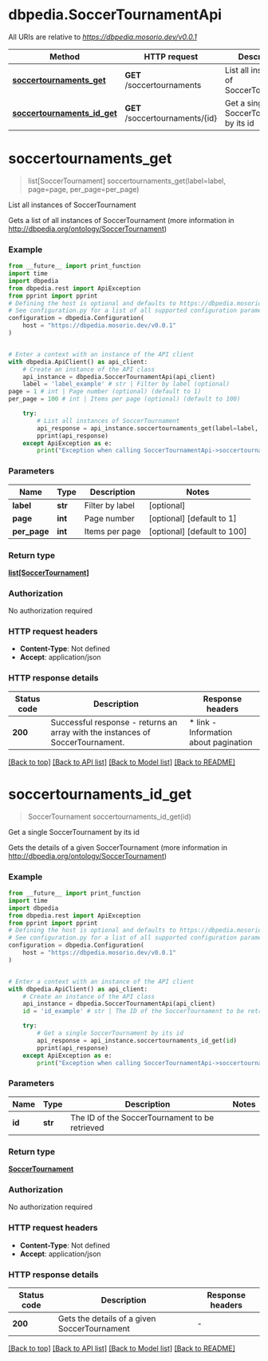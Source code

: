 # dbpedia.SoccerTournamentApi

All URIs are relative to *https://dbpedia.mosorio.dev/v0.0.1*

Method | HTTP request | Description
------------- | ------------- | -------------
[**soccertournaments_get**](SoccerTournamentApi.md#soccertournaments_get) | **GET** /soccertournaments | List all instances of SoccerTournament
[**soccertournaments_id_get**](SoccerTournamentApi.md#soccertournaments_id_get) | **GET** /soccertournaments/{id} | Get a single SoccerTournament by its id


# **soccertournaments_get**
> list[SoccerTournament] soccertournaments_get(label=label, page=page, per_page=per_page)

List all instances of SoccerTournament

Gets a list of all instances of SoccerTournament (more information in http://dbpedia.org/ontology/SoccerTournament)

### Example

```python
from __future__ import print_function
import time
import dbpedia
from dbpedia.rest import ApiException
from pprint import pprint
# Defining the host is optional and defaults to https://dbpedia.mosorio.dev/v0.0.1
# See configuration.py for a list of all supported configuration parameters.
configuration = dbpedia.Configuration(
    host = "https://dbpedia.mosorio.dev/v0.0.1"
)


# Enter a context with an instance of the API client
with dbpedia.ApiClient() as api_client:
    # Create an instance of the API class
    api_instance = dbpedia.SoccerTournamentApi(api_client)
    label = 'label_example' # str | Filter by label (optional)
page = 1 # int | Page number (optional) (default to 1)
per_page = 100 # int | Items per page (optional) (default to 100)

    try:
        # List all instances of SoccerTournament
        api_response = api_instance.soccertournaments_get(label=label, page=page, per_page=per_page)
        pprint(api_response)
    except ApiException as e:
        print("Exception when calling SoccerTournamentApi->soccertournaments_get: %s\n" % e)
```

### Parameters

Name | Type | Description  | Notes
------------- | ------------- | ------------- | -------------
 **label** | **str**| Filter by label | [optional] 
 **page** | **int**| Page number | [optional] [default to 1]
 **per_page** | **int**| Items per page | [optional] [default to 100]

### Return type

[**list[SoccerTournament]**](SoccerTournament.md)

### Authorization

No authorization required

### HTTP request headers

 - **Content-Type**: Not defined
 - **Accept**: application/json

### HTTP response details
| Status code | Description | Response headers |
|-------------|-------------|------------------|
**200** | Successful response - returns an array with the instances of SoccerTournament. |  * link - Information about pagination <br>  |

[[Back to top]](#) [[Back to API list]](../README.md#documentation-for-api-endpoints) [[Back to Model list]](../README.md#documentation-for-models) [[Back to README]](../README.md)

# **soccertournaments_id_get**
> SoccerTournament soccertournaments_id_get(id)

Get a single SoccerTournament by its id

Gets the details of a given SoccerTournament (more information in http://dbpedia.org/ontology/SoccerTournament)

### Example

```python
from __future__ import print_function
import time
import dbpedia
from dbpedia.rest import ApiException
from pprint import pprint
# Defining the host is optional and defaults to https://dbpedia.mosorio.dev/v0.0.1
# See configuration.py for a list of all supported configuration parameters.
configuration = dbpedia.Configuration(
    host = "https://dbpedia.mosorio.dev/v0.0.1"
)


# Enter a context with an instance of the API client
with dbpedia.ApiClient() as api_client:
    # Create an instance of the API class
    api_instance = dbpedia.SoccerTournamentApi(api_client)
    id = 'id_example' # str | The ID of the SoccerTournament to be retrieved

    try:
        # Get a single SoccerTournament by its id
        api_response = api_instance.soccertournaments_id_get(id)
        pprint(api_response)
    except ApiException as e:
        print("Exception when calling SoccerTournamentApi->soccertournaments_id_get: %s\n" % e)
```

### Parameters

Name | Type | Description  | Notes
------------- | ------------- | ------------- | -------------
 **id** | **str**| The ID of the SoccerTournament to be retrieved | 

### Return type

[**SoccerTournament**](SoccerTournament.md)

### Authorization

No authorization required

### HTTP request headers

 - **Content-Type**: Not defined
 - **Accept**: application/json

### HTTP response details
| Status code | Description | Response headers |
|-------------|-------------|------------------|
**200** | Gets the details of a given SoccerTournament |  -  |

[[Back to top]](#) [[Back to API list]](../README.md#documentation-for-api-endpoints) [[Back to Model list]](../README.md#documentation-for-models) [[Back to README]](../README.md)

